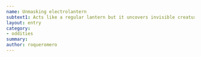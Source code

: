 ```yaml
---
name: Unmasking electrolantern
subtext1: Acts like a regular lantern but it uncovers invisible creatures and objects. 6 Hours battery and random chance of depletion on each use.
layout: entry
category:
- oddities
summary: 
author: roqueromero
---
```

